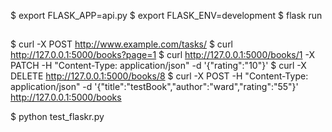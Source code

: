 $ export FLASK_APP=api.py
$ export FLASK_ENV=development
$ flask run

## 

$ curl -X POST http://www.example.com/tasks/
$ curl http://127.0.0.1:5000/books?page=1
$ curl http://127.0.0.1:5000/books/1 -X PATCH -H "Content-Type: application/json" -d '{"rating":"10"}'
$ curl -X DELETE http://127.0.0.1:5000/books/8
$ curl -X POST -H "Content-Type: application/json" -d '{"title":"testBook","author":"ward","rating":"55"}' http://127.0.0.1:5000/books

$ python test_flaskr.py